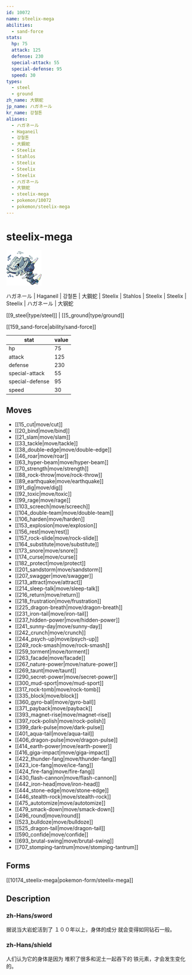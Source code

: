 ```yaml
---
id: 10072
name: steelix-mega
abilities:
  - sand-force
stats:
  hp: 75
  attack: 125
  defense: 230
  special-attack: 55
  special-defense: 95
  speed: 30
types:
  - steel
  - ground
zh_name: 大钢蛇
jp_name: ハガネール
kr_name: 강철톤
aliases:
  - ハガネール
  - Haganeil
  - 강철톤
  - 大鋼蛇
  - Steelix
  - Stahlos
  - Steelix
  - Steelix
  - Steelix
  - ハガネール
  - 大钢蛇
  - steelix-mega
  - pokemon/10072
  - pokemon/steelix-mega
---
```

# steelix-mega

![](https://raw.githubusercontent.com/PokeAPI/sprites/master/sprites/pokemon/10072.png)

ハガネール | Haganeil | 강철톤 | 大鋼蛇 | Steelix | Stahlos | Steelix | Steelix | Steelix | ハガネール | 大钢蛇

[[9_steel|type/steel]] | [[5_ground|type/ground]]

[[159_sand-force|ability/sand-force]]

|stat|value|
|---|---|
|hp|75|
|attack|125|
|defense|230|
|special-attack|55|
|special-defense|95|
|speed|30|


## Moves

- [[15_cut|move/cut]]
- [[20_bind|move/bind]]
- [[21_slam|move/slam]]
- [[33_tackle|move/tackle]]
- [[38_double-edge|move/double-edge]]
- [[46_roar|move/roar]]
- [[63_hyper-beam|move/hyper-beam]]
- [[70_strength|move/strength]]
- [[88_rock-throw|move/rock-throw]]
- [[89_earthquake|move/earthquake]]
- [[91_dig|move/dig]]
- [[92_toxic|move/toxic]]
- [[99_rage|move/rage]]
- [[103_screech|move/screech]]
- [[104_double-team|move/double-team]]
- [[106_harden|move/harden]]
- [[153_explosion|move/explosion]]
- [[156_rest|move/rest]]
- [[157_rock-slide|move/rock-slide]]
- [[164_substitute|move/substitute]]
- [[173_snore|move/snore]]
- [[174_curse|move/curse]]
- [[182_protect|move/protect]]
- [[201_sandstorm|move/sandstorm]]
- [[207_swagger|move/swagger]]
- [[213_attract|move/attract]]
- [[214_sleep-talk|move/sleep-talk]]
- [[216_return|move/return]]
- [[218_frustration|move/frustration]]
- [[225_dragon-breath|move/dragon-breath]]
- [[231_iron-tail|move/iron-tail]]
- [[237_hidden-power|move/hidden-power]]
- [[241_sunny-day|move/sunny-day]]
- [[242_crunch|move/crunch]]
- [[244_psych-up|move/psych-up]]
- [[249_rock-smash|move/rock-smash]]
- [[259_torment|move/torment]]
- [[263_facade|move/facade]]
- [[267_nature-power|move/nature-power]]
- [[269_taunt|move/taunt]]
- [[290_secret-power|move/secret-power]]
- [[300_mud-sport|move/mud-sport]]
- [[317_rock-tomb|move/rock-tomb]]
- [[335_block|move/block]]
- [[360_gyro-ball|move/gyro-ball]]
- [[371_payback|move/payback]]
- [[393_magnet-rise|move/magnet-rise]]
- [[397_rock-polish|move/rock-polish]]
- [[399_dark-pulse|move/dark-pulse]]
- [[401_aqua-tail|move/aqua-tail]]
- [[406_dragon-pulse|move/dragon-pulse]]
- [[414_earth-power|move/earth-power]]
- [[416_giga-impact|move/giga-impact]]
- [[422_thunder-fang|move/thunder-fang]]
- [[423_ice-fang|move/ice-fang]]
- [[424_fire-fang|move/fire-fang]]
- [[430_flash-cannon|move/flash-cannon]]
- [[442_iron-head|move/iron-head]]
- [[444_stone-edge|move/stone-edge]]
- [[446_stealth-rock|move/stealth-rock]]
- [[475_autotomize|move/autotomize]]
- [[479_smack-down|move/smack-down]]
- [[496_round|move/round]]
- [[523_bulldoze|move/bulldoze]]
- [[525_dragon-tail|move/dragon-tail]]
- [[590_confide|move/confide]]
- [[693_brutal-swing|move/brutal-swing]]
- [[707_stomping-tantrum|move/stomping-tantrum]]

## Forms



[[10174_steelix-mega|pokemon-form/steelix-mega]]

## Description

### zh-Hans/sword

据说当大岩蛇活到了
１００年以上，身体的成分
就会变得如同钻石一般。

### zh-Hans/shield

人们认为它的身体是因为
堆积了很多和泥土一起吞下的
铁元素，才会发生变化的。

